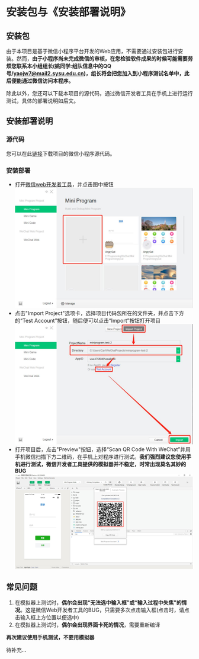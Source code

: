 # 安装包与《安装部署说明》

## 安装包
由于本项目是基于微信小程序平台开发的Web应用，不需要通过安装包进行安装。然而，**由于小程序尚未完成微信的审核，在您检验软件成果的时候可能需要劳烦您联系本小组组长(姚同学:组队信息中的QQ号/yaojw7@mail2.sysu.edu.cn)，组长将会把您加入到小程序测试名单中，此后便能通过微信访问本程序。**

除此以外，您还可以下载本项目的源代码，通过微信开发者工具在手机上进行运行测试，具体的部署说明如后文。

## 安装部署说明

### 源代码
您可以在此[链接](https://github.com/2019swsad/AngryCat)下载项目的微信小程序源代码。

### 安装部署
- 打开[微信web开发者工具](https://developers.weixin.qq.com/miniprogram/dev/devtools/download.html)，并点击图中按钮
  ![1](assets/Deployment/1.jpg)
- 点击"Import Project"选项卡，选择项目代码包所在的文件夹，并点击下方的“Test Account”按钮，随后便可以点击“Import”按钮打开项目
  ![2](assets/Deployment/2.jpg)
- 打开项目后，点击"Preview"按钮，选择“Scan QR Code With WeChat”并用手机微信扫描下方二维码，在手机上对程序进行测试。**我们强烈建议您使用手机进行测试，微信开发者工具提供的模拟器并不稳定，时常出现莫名其妙的BUG**
  ![3](assets/Deployment/3.jpg)

## 常见问题
1. 在模拟器上测试时，**偶尔会出现“无法选中输入框”或“输入过程中失焦”的情况**。这是微信Web开发者工具的BUG，只需要多次点击输入框(点击时，请点击输入框上方位置以便选中)
2. 在模拟器上测试时，**偶尔会出现界面卡死的情况**，需要重新编译

**再次建议使用手机测试，不要用模拟器**

待补充...
